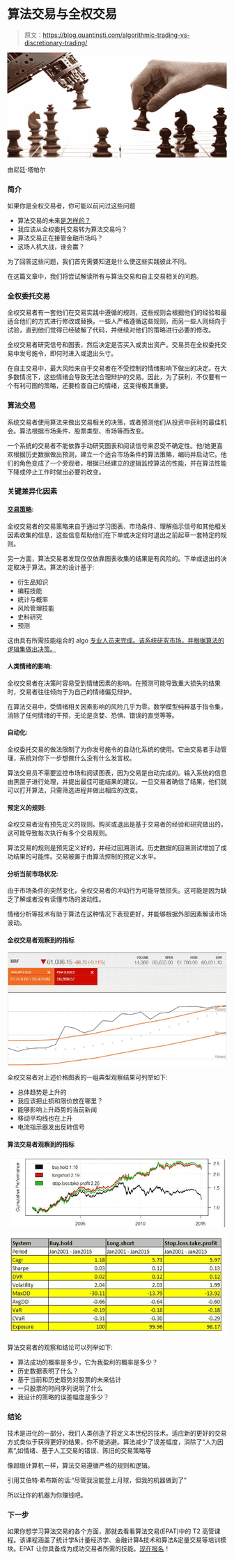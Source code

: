 # 算法交易与全权交易

> 原文：<https://blog.quantinsti.com/algorithmic-trading-vs-discretionary-trading/>

![Algorithmic Trading Vs Discretionary Trading](img/fab4fa3ee4a7dc716b655e291a393985.png)

由尼廷·塔帕尔

### **简介**

如果你是全权交易者，你可能以前问过这些问题

*   算法交易的未来[是怎样的？](/algorithmic-trading-india/)
*   我应该从全权委托交易转为算法交易吗？
*   算法交易正在接管金融市场吗？
*   这场人机大战，谁会赢？

为了回答这些问题，我们首先需要知道是什么使这些实践彼此不同。

在这篇文章中，我们将尝试解读所有与算法交易和自主交易相关的问题。

### **全权委托交易**

全权交易者有一套他们在交易实践中遵循的规则，这些规则会根据他们的经验和最适合他们的方式进行修改或替换。一些人严格遵循这些规则，而另一些人则倾向于试验，直到他们觉得已经破解了代码，并继续对他们的策略进行必要的修改。

全权交易者研究信号和图表，然后决定是否买入或卖出资产。交易员在全权委托交易中发号施令，即何时进入或退出头寸。

在自主交易中，最大风险来自于交易者在不受控制的情绪影响下做出的决定。在大多数情况下，这些情绪会导致无法合理辩护的交易。因此，为了获利，不仅要有一个有利可图的策略，还要检查自己的情绪，这变得极其重要。

### **算法交易**

系统交易者使用算法来做出交易相关的决策，或者预测他们从投资中获利的最佳机会。算法根据市场条件、股票类型、市场等而改变。

一个系统的交易者不能依靠手动研究图表和阅读信号来忍受不确定性。他/她更喜欢根据历史数据做出预测，建立一个适合市场条件的算法策略，编码并启动它。他们的角色变成了一个旁观者，根据已经建立的逻辑监控算法的性能，并在算法性能下降或停止工作时做出必要的改变。

### **关键差异化因素**

#### [交易策略](/algorithmic-trading-strategies/):

全权交易者的交易策略来自于通过学习图表、市场条件、理解指示信号和其他相关因素收集的信息，这些信息帮助他们在下单或决定何时退出之前起草一套特定的规则。

另一方面，算法交易者发现仅仅依靠图表收集的结果是有风险的。下单或退出的决定取决于算法。算法的设计基于:

*   衍生品知识
*   编程技能
*   统计与概率
*   风险管理技能
*   史料研究
*   预测

这由具有所需技能组合的 algo [专业人员来完成。该系统研究市场，并根据算法的逻辑集做出决策。](/top-skills-nailing-quant-trader-interview/)

#### 人类情绪的影响:

全权交易者在决策时容易受到情绪因素的影响。在预测可能导致重大损失的结果时，交易者往往倾向于为自己的情绪偏见辩护。

在算法交易中，受情绪相关因素影响的风险几乎为零。数学模型纯粹基于指令集，消除了任何情绪的干预，无论是贪婪、恐惧、错误的直觉等等。

#### 自动化:

全权委托交易的做法限制了为你发号施令的自动化系统的使用。它由交易者手动管理，系统对你下一步想做什么没有什么发言权。

算法交易员不需要监控市场和阅读图表，因为交易是自动完成的。输入系统的信息由黑匣子进行处理，并提出最佳可能结果的建议。一旦交易者确信了结果，他们就可以打开算法，只需筛选进程并做出相应的改变。

#### 预定义的规则:

全权交易者没有预先定义的规则。购买或退出是基于交易者的经验和研究做出的，这可能导致每次执行有多个交易规则。

算法交易的规则是预先定义好的，并经过回溯测试。历史数据的回溯测试增加了成功结果的可能性。交易被置于由算法控制的预定义水平。

#### 分析当前市场状况:

由于市场条件的突然变化，全权交易者的冲动行为可能导致损失。这可能是因为缺乏了解或者没有读懂市场的波动性。

情绪分析等技术有助于算法在这种情况下表现更好，并能够根据外部因素解读市场波动。

#### 全权交易者观察到的指标

![MRF price chart](img/5d3cd244db42944409fad3c3c5c1449d.png)

全权交易者对上述价格图表的一组典型观察结果可列举如下:

*   总体趋势是上升的
*   我应该把止损和限价放在哪里？
*   能够影响上升趋势的当前新闻
*   移动平均线也在上升
*   电流指示器发出反转信号

#### 算法交易者观察到的指标

![algo trading_1](img/e3d49d10d41c4bf37b534dc9ab790f2f.png)

![Algo trading_2](img/85f223f28721cfddf1446ea69159abc6.png)

算法交易者的观察和结论可以列举如下:

*   算法成功的概率是多少，它为我盈利的概率是多少？
*   历史数据表明了什么？
*   基于当前和历史趋势对股票的未来估计
*   一只股票的时间序列说明了什么
*   我设计的策略的误差幅度是多少？

### **结论**

技术是进化的一部分，我们人类创造了将定义本世纪的技术。适应新的更好的交易方式类似于获得更好的结果，你不能逃避。算法减少了误差幅度，消除了“人为因素”,如情绪、基于人工交易的错误、陈旧的交易策略等

像超级计算机一样，算法交易遵循严格的规则和逻辑。

引用艾伯特·希布斯的话:“尽管我没能登上月球，但我的机器做到了”

所以让你的机器为你赚钱吧。

### **下一步**

如果你想学习算法交易的各个方面，那就去看看算法交易(EPAT)中的 T2 高管课程。该课程涵盖了统计学&计量经济学、金融计算&技术和算法&定量交易等培训模块。EPAT 让你具备成为成功交易者所需的技能。[现在报名](https://www.quantinsti.com/epat/)！